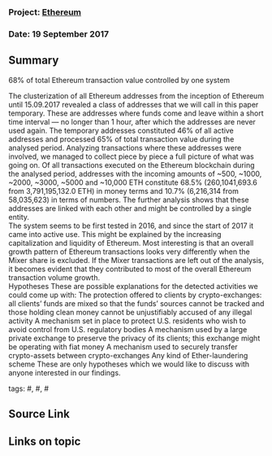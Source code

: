 
### Project: [Ethereum](../projects/ethereum.md)
### Date:  19 September 2017
## Summary
68% of total Ethereum transaction value controlled by one system
 
The clusterization of all Ethereum addresses from the inception of Ethereum until 15.09.2017 revealed a class of addresses that we will call in this paper temporary. These are addresses where funds come and leave within a short time interval — no longer than 1 hour, after which the addresses are never used again. The temporary addresses constituted 46% of all active addresses and processed 65% of total transaction value during the analysed period. Analyzing transactions where these addresses were involved, we managed to collect piece by piece a full picture of what was going on. 
Of all transactions executed on the Ethereum blockchain during the analysed period, addresses with the incoming amounts of ~500, ~1000, ~2000, ~3000, ~5000 and ~10,000 ETH constitute 68.5% (260,1041,693.6 from 3,791,195,132.0 ETH) in money terms and 10.7% (6,216,314 from 58,035,623) in terms of numbers. The further analysis shows that these addresses are linked with each other and might be controlled by a single entity.  
The system seems to be first tested in 2016, and since the start of 2017 it came into active use. This might be explained by the increasing capitalization and liquidity of Ethereum. Most interesting is that an overall growth pattern of Ethereum transactions looks very differently when the Mixer share is excluded. If the Mixer transactions are left out of the analysis, it becomes evident that they contributed to most of the overall Ethereum transaction volume growth.  
Hypotheses
These are possible explanations for the detected activities we could come up with:
The protection offered to clients by crypto-exchanges: all clients’ funds are mixed so that the funds’ sources cannot be tracked and those holding clean money cannot be unjustifiably accused of any illegal activity
A mechanism set in place to protect U.S. residents who wish to avoid control from U.S. regulatory bodies
A mechanism used by a large private exchange to preserve the privacy of its clients; this exchange might be operating with fiat money
A mechanism used to securely transfer crypto-assets between crypto-exchanges
Any kind of Ether-laundering scheme
These are only hypotheses which we would like to discuss with anyone interested in our findings.

tags: #, #, #
## Source Link
[](https://blog.cyber.fund/huge-ethereum-mixer-6cf98680ee6c)  
## Links on topic
[]()
[]()